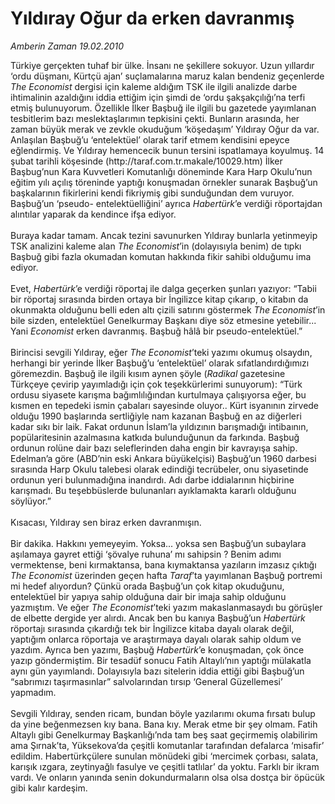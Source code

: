 # Yıldıray Oğur da erken davranmış

*Amberin Zaman 19.02.2010*

<div class="taraf_structure_2col_1zq">
<div class="margen_n">



 <p>Türkiye gerçekten tuhaf bir ülke. İnsanı ne şekillere sokuyor. Uzun yıllardır ‘ordu düşmanı, Kürtçü ajan’ suçlamalarına maruz kalan bendeniz geçenlerde <i>The Economist</i> dergisi için kaleme aldığım TSK ile ilgili analizde darbe ihtimalinin azaldığını iddia ettiğim için şimdi de ‘ordu şakşakçılığı’na terfi etmiş bulunuyorum. Özellikle İlker Başbuğ ile ilgili bu gazetede yayımlanan tesbitlerim bazı meslektaşlarımın tepkisini çekti. Bunların arasında, her zaman büyük merak ve zevkle okuduğum ‘köşedaşım’ Yıldıray Oğur da var. Anlaşılan Başbuğ’u ‘entelektüel’ olarak tarif etmem kendisini epeyce eğlendirmiş. Ve Yıldıray hemencecik bunun tersini ispatlamaya koyulmuş. 14 şubat tarihli köşesinde (http://taraf.com.tr.makale/10029.htm) İlker Başbug’nun Kara Kuvvetleri Komutanlığı döneminde Kara Harp Okulu’nun eğitim yılı açılış töreninde yaptığı konuşmadan örnekler sunarak Başbuğ’un başkalarının fikirlerini kendi fikriymiş gibi sunduğundan dem vuruyor. Başbuğ’un ‘pseudo- entelektüelliğini’ ayrıca <i>Habertürk</i>’e verdiği röportajdan alıntılar yaparak da kendince ifşa ediyor. <br/><br/>Buraya kadar tamam. Ancak tezini savunurken Yıldıray bunlarla yetinmeyip TSK analizini kaleme alan <i>The Economist</i>’in (dolayısıyla benim) de tıpkı Başbuğ gibi fazla okumadan komutan hakkında fikir sahibi olduğumu ima ediyor. <br/><br/>Evet, <i>Habertürk</i>’e verdiği röportaj ile dalga geçerken şunları yazıyor: “Tabii bir röportaj sırasında birden ortaya bir İngilizce kitap çıkarıp, o kitabın da okunmakta olduğunu belli eden altı çizili satırını göstermek <i>The Economist</i>’in bile sizden, entelektüel Genelkurmay Başkanı diye söz etmesine yetebilir... Yani <i>Economist</i> erken davranmış. Başbuğ hâlâ bir pseudo-entelektüel.” <br/><br/>Birincisi sevgili Yıldıray, eğer <i>The Economist</i>’teki yazımı okumuş olsaydın, herhangi bir yerinde İlker Başbuğ’u ‘entelektüel’ olarak sıfatlandırdığımızı göremezdin. Başbuğ ile ilgili kısım aynen şöyle (<i>Radikal</i> gazetesine Türkçeye çevirip yayımladığı için çok teşekkürlerimi sunuyorum): “Türk ordusu siyasete karışma bağımlılığından kurtulmaya çalışıyorsa eğer, bu kısmen en tepedeki ismin çabaları sayesinde oluyor.. Kürt isyanının zirvede olduğu 1990 başlarında sertliğiyle nam kazanan Başbuğ en az diğerleri kadar sıkı bir laik. Fakat ordunun İslam’la yıldızının barışmadığı intibaının, popülaritesinin azalmasına katkıda bulunduğunun da farkında. Başbuğ ordunun rolüne dair bazı seleflerinden daha engin bir kavrayışa sahip. Edelman’a göre (ABD’nin eski Ankara büyükelçisi) Başbuğ’un 1960 darbesi sırasında Harp Okulu talebesi olarak edindiği tecrübeler, onu siyasetinde ordunun yeri bulunmadığına inandırdı. Adı darbe iddialarının hiçbirine karışmadı. Bu teşebbüslerde bulunanları ayıklamakta kararlı olduğunu söylüyor.” <br/><br/>Kısacası, Yıldıray sen biraz erken davranmışın. <br/><br/>Bir dakika. Hakkını yemeyeyim. Yoksa... yoksa sen Başbuğ’un subaylara aşılamaya gayret ettiği ‘şövalye ruhuna’ mı sahipsin ? Benim adımı vermektense, beni kırmaktansa, bana kıymaktansa yazıların imzasız çıktığı <i>The Economist</i> üzerinden geçen hafta <i>Taraf</i>’ta yayımlanan Başbuğ portremi mi hedef alıyordun? Çünkü orada Başbuğ’un çok kitap okuduğunu, entelektüel bir yapıya sahip olduğuna dair bir imaja sahip olduğunu yazmıştım. Ve eğer <i>The Economist</i>’teki yazım makaslanmasaydı bu görüşler de elbette dergide yer alırdı. Ancak ben bu kanıya Başbuğ’un <i>Habertürk</i> röportajı sırasında çıkardığı tek bir İngilizce kitaba dayalı olarak değil, yaptığım onlarca röportaja ve araştırmaya dayalı olarak sahip oldum ve yazdım. Ayrıca ben yazımı, Başbuğ <i>Habertürk</i>’e konuşmadan, çok önce yazıp göndermiştim. Bir tesadüf sonucu Fatih Altaylı’nın yaptığı mülakatla aynı gün yayımlandı. Dolayısıyla bazı sitelerin iddia ettiği gibi Başbuğ’un “sabrımızı taşırmasınlar” salvolarından tırsıp ‘General Güzellemesi’ yapmadım. <br/><br/>Sevgili Yıldıray, senden ricam, bundan böyle yazılarımı okuma fırsatı bulup da yine beğenmezsen kıy bana. Bana kıy. Merak etme bir şey olmam. Fatih Altaylı gibi Genelkurmay Başkanlığı’nda tam beş saat geçirmemiş olabilirim ama Şırnak’ta, Yüksekova’da çeşitli komutanlar tarafından defalarca ‘misafir’ edildim. Habertürkçülere sunulan mönüdeki gibi ‘mercimek çorbası, salata, karışık ızgara, zeytinyağlı fasulye ve çeşitli tatlılar’ da yoktu. Farklı bir ikram vardı. Ve onların yanında senin dokundurmaların olsa olsa dostça bir öpücük gibi kalır kardeşim.</p>
<br/>
<br/>
<br/>



<br/>


<div id="taraf_not">
</div>

</div>


</div>
